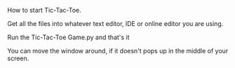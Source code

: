 How to start Tic-Tac-Toe.

Get all the files into whatever text editor, IDE or online editor you are using.

Run the Tic-Tac-Toe Game.py and that's it

You can move the window around, if it doesn't pops up in the middle of your screen.

